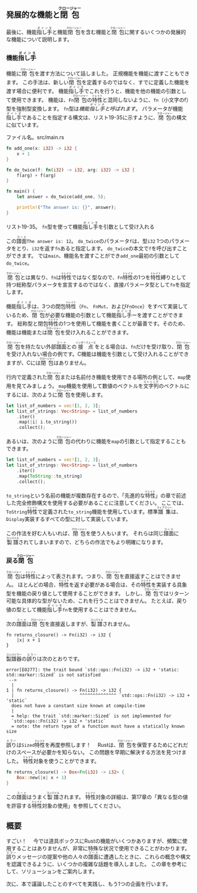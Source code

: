 ## 発展的な機能と<ruby>閉包<rt>クロージャー</rt></ruby>

最後に、機能<ruby>指し手<rt>ポインタ</rt></ruby>と機能<ruby>閉包<rt>クロージャー</rt></ruby>を含む機能と<ruby>閉包<rt>クロージャー</rt></ruby>に関するいくつかの発展的な機能について説明します。

### 機能<ruby>指し手<rt>ポインタ</rt></ruby>

機能に<ruby>閉包<rt>クロージャー</rt></ruby>を渡す方法について話しました。
正規機能を機能に渡すこともできます。
この手法は、新しい<ruby>閉包<rt>クロージャー</rt></ruby>を定義するのではなく、すでに定義した機能を渡す場合に便利です。
機能<ruby>指し手<rt>ポインタ</rt></ruby>でこれを行うと、機能を他の機能の引数として使用できます。
機能は、`Fn`<ruby>閉包<rt>クロージャー</rt></ruby>の<ruby>特性<rt>トレイト</rt></ruby>と混同しないように、`fn`（小文字のf）型を強制型変換します。
`fn`型は*機能<ruby>指し手<rt>ポインタ</rt></ruby>*と呼ばれ*ます*。
パラメータが機能<ruby>指し手<rt>ポインタ</rt></ruby>であることを指定する構文は、リスト19-35に示すように、<ruby>閉包<rt>クロージャー</rt></ruby>の構文に似ています。

<span class="filename">ファイル名。src/main.rs</span>

```rust
fn add_one(x: i32) -> i32 {
    x + 1
}

fn do_twice(f: fn(i32) -> i32, arg: i32) -> i32 {
    f(arg) + f(arg)
}

fn main() {
    let answer = do_twice(add_one, 5);

    println!("The answer is: {}", answer);
}
```

<span class="caption">リスト19-35。 <code>fn</code>型を使って機能<ruby>指し手<rt>ポインタ</rt></ruby>を引数として受け入れる</span>

この<ruby>譜面<rt>コード</rt></ruby>`The answer is: 12`。
`do_twice`のパラメータ`f`は、型`i32` 1つのパラメータをとり、`i32`を返す`fn`あると指定します。
`do_twice`の本文で`f`を呼び出すことができます。
では`main`、機能名を渡すことができ`add_one`最初の引数として`do_twice`。

<ruby>閉包<rt>クロージャー</rt></ruby>とは異なり、`fn`は<ruby>特性<rt>トレイト</rt></ruby>ではなく型なので、`Fn`<ruby>特性<rt>トレイト</rt></ruby>の1つを<ruby>特性<rt>トレイト</rt></ruby>縛りとして持つ総称型パラメータを宣言するのではなく、直接パラメータ型として`fn`を指定します。

機能<ruby>指し手<rt>ポインタ</rt></ruby>は、3つの閉包<ruby>特性<rt>トレイト</rt></ruby>（`Fn`、 `FnMut`、および`FnOnce`）をすべて実装しているため、<ruby>閉包<rt>クロージャー</rt></ruby>が必要な機能の引数として機能<ruby>指し手<rt>ポインタ</rt></ruby>ーを渡すことができます。
総称型と閉包<ruby>特性<rt>トレイト</rt></ruby>の1つを使用して機能を書くことが最善です。そのため、機能は機能または<ruby>閉包<rt>クロージャー</rt></ruby>を受け入れることができます。

<ruby>閉包<rt>クロージャー</rt></ruby>を持たない外部<ruby>譜面<rt>コード</rt></ruby>との<ruby>接点<rt>インターフェース</rt></ruby>をとる場合は、`fn`だけを受け取り、<ruby>閉包<rt>クロージャー</rt></ruby>を受け入れない場合の例です。C機能は機能を引数として受け入れることができますが、Cには<ruby>閉包<rt>クロージャー</rt></ruby>はありません。

行内で定義された<ruby>閉包<rt>クロージャー</rt></ruby>または名前付き機能を使用できる場所の例として、`map`使用を見てみましょう。
`map`機能を使用して数値のベクトルを<ruby>文字列<rt>ストリング</rt></ruby>のベクトルにするには、次のように<ruby>閉包<rt>クロージャー</rt></ruby>を使用します。

```rust
let list_of_numbers = vec![1, 2, 3];
let list_of_strings: Vec<String> = list_of_numbers
    .iter()
    .map(|i| i.to_string())
    .collect();
```

あるいは、次のように<ruby>閉包<rt>クロージャー</rt></ruby>の代わりに機能を`map`の引数として指定することもできます。

```rust
let list_of_numbers = vec![1, 2, 3];
let list_of_strings: Vec<String> = list_of_numbers
    .iter()
    .map(ToString::to_string)
    .collect();
```

`to_string`という名前の機能が複数存在するので、「先進的な<ruby>特性<rt>トレイト</rt></ruby>」の章で前述した完全修飾構文を使用する必要があることに注意してください。
ここでは、`ToString`<ruby>特性<rt>トレイト</rt></ruby>で定義された`to_string`機能を使用しています。標準<ruby>譜集<rt>ライブラリー</rt></ruby>は、`Display`実装するすべての型に対して実装しています。

この作法を好む人もいれば、<ruby>閉包<rt>クロージャー</rt></ruby>を使う人もいます。
それらは同じ<ruby>譜面<rt>コード</rt></ruby>に<ruby>製譜<rt>コンパイル</rt></ruby>されてしまいますので、どちらの作法でもより明確になります。

### 戻る<ruby>閉包<rt>クロージャー</rt></ruby>

<ruby>閉包<rt>クロージャー</rt></ruby>は<ruby>特性<rt>トレイト</rt></ruby>によって表されます。つまり、<ruby>閉包<rt>クロージャー</rt></ruby>を直接返すことはできません。
ほとんどの場合、<ruby>特性<rt>トレイト</rt></ruby>を返す必要がある場合は、その<ruby>特性<rt>トレイト</rt></ruby>を実装する具象型を機能の戻り値として使用することができます。
しかし、<ruby>閉包<rt>クロージャー</rt></ruby>ではリターン可能な具体的な型がないため、これを行うことはできません。
たとえば、戻り値の型として機能<ruby>指し手<rt>ポインタ</rt></ruby>`fn`を使用することはできません。

次の<ruby>譜面<rt>コード</rt></ruby>は<ruby>閉包<rt>クロージャー</rt></ruby>を直接返しますが、<ruby>製譜<rt>コンパイル</rt></ruby>されません。

```rust,ignore
fn returns_closure() -> Fn(i32) -> i32 {
    |x| x + 1
}
```

<ruby>製譜器<rt>コンパイラー</rt></ruby>の<ruby>誤り<rt>エラー</rt></ruby>は次のとおりです。

```text
error[E0277]: the trait bound `std::ops::Fn(i32) -> i32 + 'static:
std::marker::Sized` is not satisfied
 -->
  |
1 | fn returns_closure() -> Fn(i32) -> i32 {
  |                         ^^^^^^^^^^^^^^ `std::ops::Fn(i32) -> i32 + 'static`
  does not have a constant size known at compile-time
  |
  = help: the trait `std::marker::Sized` is not implemented for
  `std::ops::Fn(i32) -> i32 + 'static`
  = note: the return type of a function must have a statically known size
```

<ruby>誤り<rt>エラー</rt></ruby>は`Sized`<ruby>特性<rt>トレイト</rt></ruby>を再度参照します！　
Rustは、<ruby>閉包<rt>クロージャー</rt></ruby>を保管するためにどれだけのスペースが必要かを知らない。
この問題を早期に解決する方法を見つけました。
<ruby>特性<rt>トレイト</rt></ruby>対象を使うことができます。

```rust
fn returns_closure() -> Box<Fn(i32) -> i32> {
    Box::new(|x| x + 1)
}
```

この<ruby>譜面<rt>コード</rt></ruby>はうまく<ruby>製譜<rt>コンパイル</rt></ruby>されます。
<ruby>特性<rt>トレイト</rt></ruby>対象の詳細は、第17章の「異なる型の値を許容する<ruby>特性<rt>トレイト</rt></ruby>対象の使用」を参照してください。

## 概要

すごい！　
今では道具ボックスにRustの機能がいくつかありますが、頻繁に使用することはありませんが、非常に特殊な状況で使用できることがわかります。
<ruby>誤り<rt>エラー</rt></ruby>メッセージの提案や他の人々の<ruby>譜面<rt>コード</rt></ruby>に遭遇したときに、これらの概念や構文を認識できるように、いくつかの複雑な話題を導入しました。
この章を参考にして、ソリューションをご案内します。

次に、本で議論したことのすべてを実践し、もう1つの企画を行います。
